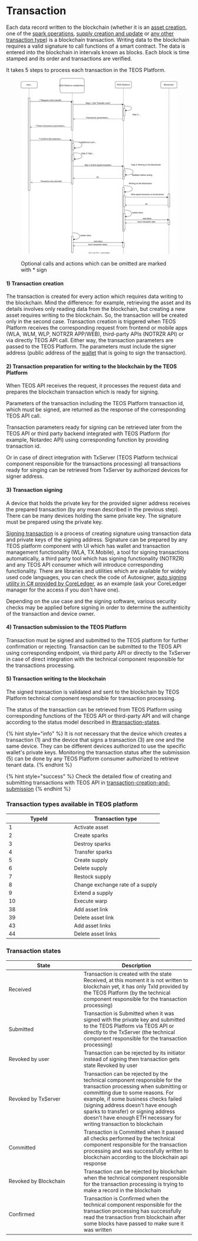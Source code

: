# Transaction

Each data record written to the blockchain (whether it is an [asset creation](asset.md), one of the [spark operations](spark.md#spark-operations), [supply creation and update](supply.md) or [any other transaction type](transaction.md#transaction-types-available-in-teos-platform)) is a blockchain transaction. Writing data to the blockchain requires a valid signature to call functions of a smart contract. The data is entered into the blockchain in intervals known as blocks. Each block is time stamped and its order and transactions are verified.

It takes 5 steps to process each transaction in the TEOS Platform.

<figure><img src="../../.gitbook/assets/Untitled.drawio.svg" alt=""><figcaption><p>Optional calls and actions which can be omitted are marked with * sign </p></figcaption></figure>

#### 1) Transaction creation

The transaction is created for every action which requires data writing to the blockchain. Mind the difference: for example, retrieving the asset and its details involves only reading data from the blockchain, but creating a new asset requires writing to the blockchain. So, the transaction will be created only in the second case. Transaction creation is triggered when TEOS Platform receives the corresponding request from frontend or mobile apps (WLA, WLM, WLP, NOTRZR APP/WEB), third-party APIs (NOTRZR API) or via directly TEOS API call. Either way, the transaction parameters are passed to the TEOS Platform. The parameters must include the signer address (public address of the [wallet](wallet.md) that is going to sign the transaction).

#### 2) Transaction preparation for writing to the blockchain by the TEOS Platform

When TEOS API receives the request, it processes the request data and prepares the blockchain transaction which is ready for signing.&#x20;

Parameters of the transaction including the TEOS Platform transaction id, which must be signed, are returned as the response of the corresponding TEOS API call.&#x20;

Transaction parameters ready for signing can be retrieved later from the TEOS API or third party backend integrated with TEOS Platform (for example, Notardec API) using corresponding function by providing transaction id.&#x20;

Or in case of direct integration with TxServer (TEOS Platform technical component responsible for the transactions processing) all transactions ready for singing can be retrieved from TxServer by authorized devices for signer address.

#### 3) Transaction signing

A device that holds the private key for the provided signer address receives the prepared transaction (by any mean described in the previous step). There can be many devices holding the same private key. The signature must be prepared using the private key.

[Signing transaction](https://ethereum.org/en/developers/docs/transactions/) is a process of creating signature using transaction data and private keys of the signing address. Signature can be prepared by any TEOS platform component with UI which has wallet and transaction management functionality (WLA, TX.Mobile), a  tool for signing transactions automatically, a third party tool which has signing functionality (NOTRZR) and any TEOS API consumer which will introduce corresponding functionality. There are libraries and utilities which are available for widely used code languages, you can check the code of Autosigner, [auto signing utility in C# provided by CoreLedger](https://github.com/CoreLedger-TEOS/teos-autosigner), as an example (ask your CoreLedger manager for the access if you don't have one).

Depending on the use case and the signing software, various security checks may be applied before signing in order to determine the authenticity of the transaction and device owner.

#### 4) Transaction submission to the TEOS Platform

Transaction must be signed and submitted to the TEOS platform for further confirmation or rejecting. Transaction can be submitted to the TEOS API using corresponding endpoint, via third party API or directly to the TxServer in case of direct integration with the technical component responsible for the transactions processing.

#### 5) Transaction writing to the blockchain

The signed transaction is validated and sent to the blockchain by TEOS Platform technical component responsible for transaction processing.&#x20;

The status of the transaction can be retrieved from TEOS Platform using corresponding functions of the TEOS API or third-party API and will change according to the status model described in [#transaction-states](transaction.md#transaction-states "mention").

{% hint style="info" %}
It is not necessary that the device which creates a transaction (1) and the device that signs a transaction (3) are one and the same device. They can be different devices authorized to use the specific wallet's private keys. Monitoring the transaction status after the submission (5) can be done by any TEOS Platform consumer authorized to retrieve tenant data.
{% endhint %}

{% hint style="success" %}
Check the detailed flow of creating and submitting transactions with TEOS API in [transaction-creation-and-submission](../../overview/dealing-with-blockchain-transactions/transaction-creation-and-submission/ "mention")
{% endhint %}

### Transaction types available in TEOS platform

<table><thead><tr><th width="163.14285714285717">TypeId</th><th>Transaction type</th></tr></thead><tbody><tr><td>1</td><td>Activate asset</td></tr><tr><td>2</td><td>Create sparks</td></tr><tr><td>3</td><td>Destroy sparks</td></tr><tr><td>4</td><td>Transfer sparks</td></tr><tr><td>5</td><td>Create supply</td></tr><tr><td>6</td><td>Delete supply</td></tr><tr><td>7</td><td>Restock supply</td></tr><tr><td>8</td><td>Change exchange rate of a supply</td></tr><tr><td>9</td><td>Extend a supply</td></tr><tr><td>10</td><td>Execute warp</td></tr><tr><td>38</td><td>Add asset link</td></tr><tr><td>39</td><td>Delete asset link</td></tr><tr><td>43</td><td>Add asset links</td></tr><tr><td>44</td><td>Delete asset links</td></tr></tbody></table>

### Transaction states

<table><thead><tr><th width="189.5">State</th><th>Description</th></tr></thead><tbody><tr><td>Received</td><td>Transaction is created with the state Received, at this moment it is not written to blockchain yet, it has only TxId provided by the TEOS Platform (by the technical component responsible for the transaction processing)</td></tr><tr><td>Submitted</td><td>Transaction is Submitted when it was signed with the private key and submitted to the TEOS Platform via TEOS API or directly to the TxServer (the technical component responsible for the transaction processing)</td></tr><tr><td>Revoked by user</td><td>Transaction can be rejected by its initiator instead of signing then transaction gets state Revoked by user</td></tr><tr><td>Revoked by TxServer</td><td>Transaction can be rejected by the technical component responsible for the transaction processing when submitting or committing due to some reasons. For example, if some business checks failed (signing address doesn't have enough sparks to transfer) or signing address doesn't have enough ETH necessary for writing transaction to blockchain</td></tr><tr><td>Committed</td><td>Transaction is Committed when it passed all checks performed by the technical component responsible for the transaction processing and was successfully written to blockchain according to the blockchain api response</td></tr><tr><td>Revoked by Blockchain</td><td>Transaction can be rejected by blockchain when the technical component responsible for the transaction processing is trying to make a record in the blockchain</td></tr><tr><td>Confirmed</td><td>Transaction is Confirmed when the technical component responsible for the transaction processing has successfully read the transaction from blockchain after some blocks have passed to make sure it was written</td></tr></tbody></table>

